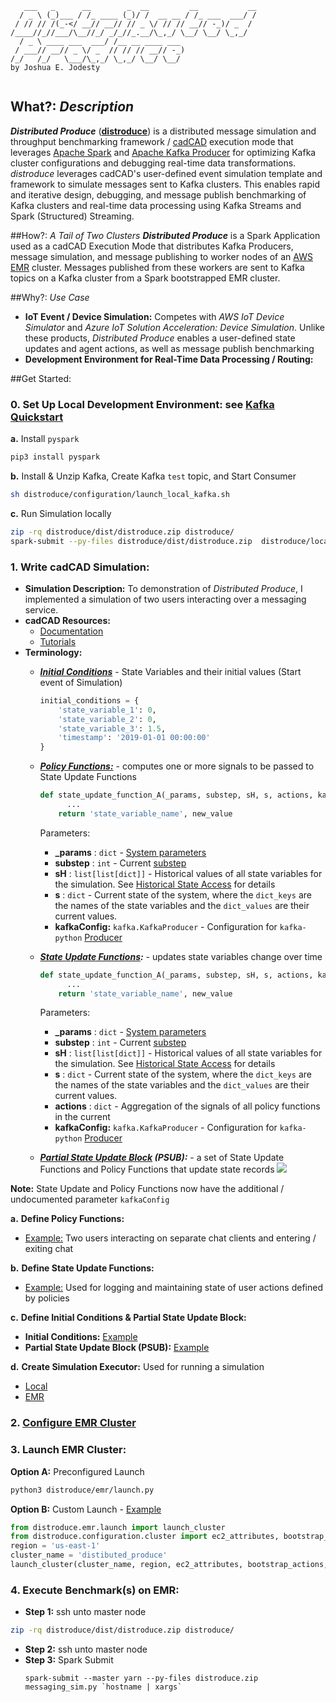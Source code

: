 ```
   ___   _      __        _  __         __           __
  / _ \ (_)___ / /_ ____ (_)/ /  __ __ / /_ ___  ___/ /
 / // // /(_-</ __// __// // _ \/ // // __// -_)/ _  / 
/____//_//___/\__//_/ _/_//_.__/\_,_/ \__/ \__/ \_,_/  
  / _ \ ____ ___  ___/ /__ __ ____ ___                 
 / ___// __// _ \/ _  // // // __// -_)                
/_/   /_/   \___/\_,_/ \_,_/ \__/ \__/                 
by Joshua E. Jodesty                                                       
                                       
```
## What?: *Description*
***Distributed Produce*** (**[distroduce](distroduce)**) is a distributed message simulation and throughput benchmarking 
framework / [cadCAD](https://cadcad.org) execution mode that leverages [Apache Spark](https://spark.apache.org/) and 
[Apache Kafka Producer](https://kafka.apache.org/documentation/#producerapi) for optimizing Kafka cluster configurations 
and debugging real-time data transformations. *distroduce* leverages cadCAD's user-defined event simulation template and 
framework to simulate messages sent to Kafka clusters. This enables rapid and iterative design, debugging, and message 
publish benchmarking of Kafka clusters and real-time data processing using Kafka Streams and Spark (Structured) 
Streaming. 

##How?: *A Tail of Two Clusters*
***Distributed Produce*** is a Spark Application used as a cadCAD Execution Mode that distributes Kafka Producers, 
message simulation, and message publishing to worker nodes of an [AWS EMR](https://aws.amazon.com/emr/) cluster. 
Messages published from these workers are sent to Kafka topics on a Kafka cluster from a Spark bootstrapped EMR cluster.

##Why?: *Use Case*
* **IoT Event / Device Simulation:** Competes with *AWS IoT Device Simulator* and *Azure IoT Solution Acceleration: 
Device Simulation*. Unlike these products, *Distributed Produce* enables a user-defined state updates and agent actions, 
as well as message publish benchmarking
* **Development Environment for Real-Time Data Processing / Routing:**

##Get Started:

### 0. Set Up Local Development Environment: see [Kafka Quickstart](https://kafka.apache.org/quickstart)
**a.** Install `pyspark`
```bash
pip3 install pyspark
``` 
**b.** Install & Unzip Kafka, Create Kafka `test` topic, and Start Consumer
```bash
sh distroduce/configuration/launch_local_kafka.sh
```
**c.** Run Simulation locally
```bash
zip -rq distroduce/dist/distroduce.zip distroduce/
spark-submit --py-files distroduce/dist/distroduce.zip  distroduce/local_messaging_sim.py `hostname | xargs`
```

### 1. Write cadCAD Simulation:
* **Simulation Description:**
    To demonstration of *Distributed Produce*, I implemented a simulation of two users interacting over a messaging service.
* **cadCAD Resources:**
    * [Documentation](https://github.com/BlockScience/cadCAD/tree/master/documentation)
    * [Tutorials](https://github.com/BlockScience/cadCAD/tree/master/tutorials)
* **Terminology:**
    * ***[Initial Conditions](https://github.com/BlockScience/cadCAD/tree/master/documentation#state-variables)*** - State Variables and their initial values (Start event of Simulation)
        ```python
        initial_conditions = {
            'state_variable_1': 0,
            'state_variable_2': 0,
            'state_variable_3': 1.5,
            'timestamp': '2019-01-01 00:00:00'
        }
        ```
    * ***[Policy Functions:](https://github.com/BlockScience/cadCAD/tree/master/documentation#Policy-Functions)*** - 
    computes one or more signals to be passed to State Update Functions
        ```python
        def state_update_function_A(_params, substep, sH, s, actions, kafkaConfig):
              ...
            return 'state_variable_name', new_value
        ```
        
        Parameters:
        * **_params** : `dict` - [System parameters](https://github.com/BlockScience/cadCAD/blob/master/documentation/System_Model_Parameter_Sweep.md)
        * **substep** : `int` - Current [substep](https://github.com/BlockScience/cadCAD/tree/master/documentation#Substep)
        * **sH** : `list[list[dict]]` - Historical values of all state variables for the simulation. See 
        [Historical State Access](https://github.com/BlockScience/cadCAD/blob/master/documentation/Historically_State_Access.md) for details
        * **s** : `dict` - Current state of the system, where the `dict_keys` are the names of the state variables and the 
        `dict_values` are their current values.
        * **kafkaConfig:** `kafka.KafkaProducer` - Configuration for `kafka-python` 
        [Producer](https://kafka-python.readthedocs.io/en/master/apidoc/KafkaProducer.html)
        
    * ***[State Update Functions](https://github.com/BlockScience/cadCAD/tree/master/documentation#state-update-functions):*** - 
    updates state variables change over time
        ```python
        def state_update_function_A(_params, substep, sH, s, actions, kafkaConfig):
              ...
            return 'state_variable_name', new_value
        ```
        Parameters:
        * **_params** : `dict` - [System parameters](https://github.com/BlockScience/cadCAD/blob/master/documentation/System_Model_Parameter_Sweep.md)
        * **substep** : `int` - Current [substep](https://github.com/BlockScience/cadCAD/tree/master/documentation#Substep)
        * **sH** : `list[list[dict]]` - Historical values of all state variables for the simulation. See 
        [Historical State Access](https://github.com/BlockScience/cadCAD/blob/master/documentation/Historically_State_Access.md) for details
        * **s** : `dict` - Current state of the system, where the `dict_keys` are the names of the state variables and the 
        `dict_values` are their current values.
        * **actions** : `dict` - Aggregation of the signals of all policy functions in the current
        * **kafkaConfig:** `kafka.KafkaProducer` - Configuration for `kafka-python` 
        [Producer](https://kafka-python.readthedocs.io/en/master/apidoc/KafkaProducer.html)
    * ***[Partial State Update Block](https://github.com/BlockScience/cadCAD/tree/master/documentation#State-Variables) (PSUB):*** - 
    a set of State Update Functions and Policy Functions that update state records
    ![](https://i.imgur.com/9rlX9TG.png)

**Note:** State Update and Policy Functions now have the additional / undocumented parameter `kafkaConfig`

**a.** **Define Policy Functions:**
* [Example:](distroduce/action_policies.py) Two users interacting on separate chat clients and entering / exiting chat 

**b.** **Define State Update Functions:**
* [Example:](distroduce/state_updates.py) Used for logging and maintaining state of user actions defined by policies

**c.** **Define Initial Conditions & Partial State Update Block:**
* **Initial Conditions:** [Example](distroduce/messaging_sim.py)
* **Partial State Update Block (PSUB):** [Example](distroduce/simulation.py)

**d.** **Create Simulation Executor:** Used for running a simulation
* [Local](distroduce/local_messaging_sim.py)
* [EMR](distroduce/messaging_sim.py)

### 2. [Configure EMR Cluster](distroduce/configuration/cluster.py)

### 3. Launch EMR Cluster:
**Option A:** Preconfigured Launch
```bash
python3 distroduce/emr/launch.py
```
**Option B:** Custom Launch - [Example](distroduce/emr/launch.py)
```python
from distroduce.emr.launch import launch_cluster
from distroduce.configuration.cluster import ec2_attributes, bootstrap_actions, instance_groups, configurations
region = 'us-east-1'
cluster_name = 'distibuted_produce'
launch_cluster(cluster_name, region, ec2_attributes, bootstrap_actions, instance_groups, configurations)
```

### 4. Execute Benchmark(s) on EMR:
* **Step 1:** ssh unto master node
```bash
zip -rq distroduce/dist/distroduce.zip distroduce/
```
* **Step 2:** ssh unto master node
* **Step 3:** Spark Submit
    ```
    spark-submit --master yarn --py-files distroduce.zip messaging_sim.py `hostname | xargs`
    ```
